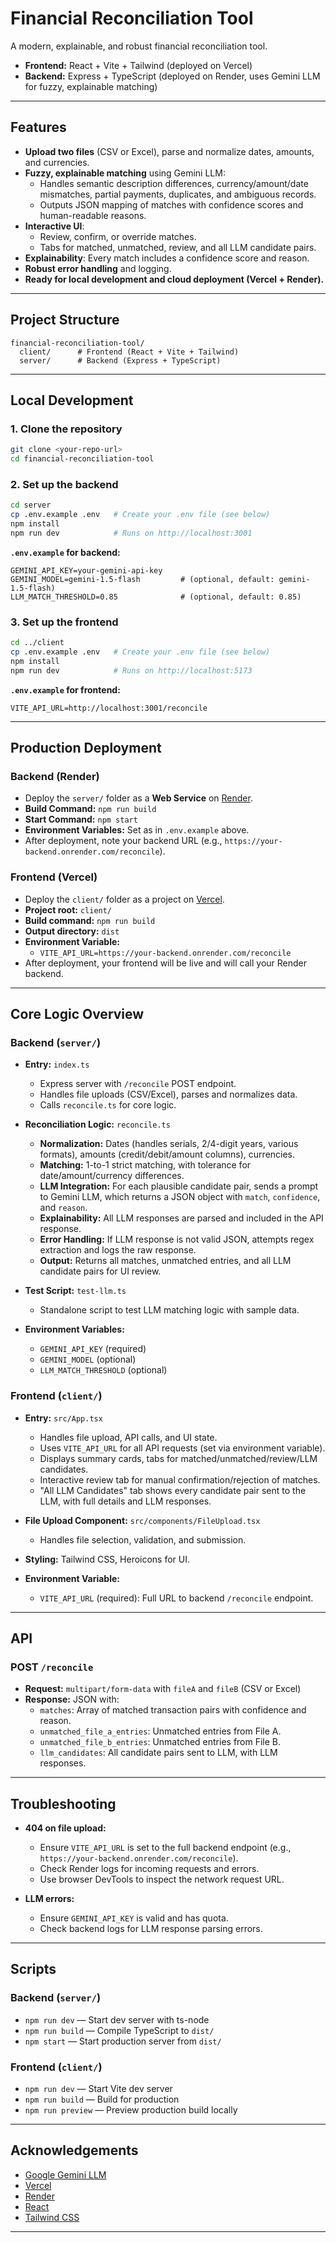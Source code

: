 # Financial Reconciliation Tool

A modern, explainable, and robust financial reconciliation tool.

- **Frontend:** React + Vite + Tailwind (deployed on Vercel)
- **Backend:** Express + TypeScript (deployed on Render, uses Gemini LLM for fuzzy, explainable matching)

---

## Features

- **Upload two files** (CSV or Excel), parse and normalize dates, amounts, and currencies.
- **Fuzzy, explainable matching** using Gemini LLM:
  - Handles semantic description differences, currency/amount/date mismatches, partial payments, duplicates, and ambiguous records.
  - Outputs JSON mapping of matches with confidence scores and human-readable reasons.
- **Interactive UI**:
  - Review, confirm, or override matches.
  - Tabs for matched, unmatched, review, and all LLM candidate pairs.
- **Explainability**: Every match includes a confidence score and reason.
- **Robust error handling** and logging.
- **Ready for local development and cloud deployment (Vercel + Render).**

---

## Project Structure

```
financial-reconciliation-tool/
  client/      # Frontend (React + Vite + Tailwind)
  server/      # Backend (Express + TypeScript)
```

---

## Local Development

### 1. **Clone the repository**

```bash
git clone <your-repo-url>
cd financial-reconciliation-tool
```

### 2. **Set up the backend**

```bash
cd server
cp .env.example .env   # Create your .env file (see below)
npm install
npm run dev            # Runs on http://localhost:3001
```

**`.env.example` for backend:**

```
GEMINI_API_KEY=your-gemini-api-key
GEMINI_MODEL=gemini-1.5-flash         # (optional, default: gemini-1.5-flash)
LLM_MATCH_THRESHOLD=0.85              # (optional, default: 0.85)
```

### 3. **Set up the frontend**

```bash
cd ../client
cp .env.example .env   # Create your .env file (see below)
npm install
npm run dev            # Runs on http://localhost:5173
```

**`.env.example` for frontend:**

```
VITE_API_URL=http://localhost:3001/reconcile
```

---

## Production Deployment

### **Backend (Render)**

- Deploy the `server/` folder as a **Web Service** on [Render](https://render.com/).
- **Build Command:** `npm run build`
- **Start Command:** `npm start`
- **Environment Variables:** Set as in `.env.example` above.
- After deployment, note your backend URL (e.g., `https://your-backend.onrender.com/reconcile`).

### **Frontend (Vercel)**

- Deploy the `client/` folder as a project on [Vercel](https://vercel.com/).
- **Project root:** `client/`
- **Build command:** `npm run build`
- **Output directory:** `dist`
- **Environment Variable:**
  - `VITE_API_URL=https://your-backend.onrender.com/reconcile`
- After deployment, your frontend will be live and will call your Render backend.

---

## Core Logic Overview

### **Backend (`server/`)**

- **Entry:** `index.ts`

  - Express server with `/reconcile` POST endpoint.
  - Handles file uploads (CSV/Excel), parses and normalizes data.
  - Calls `reconcile.ts` for core logic.

- **Reconciliation Logic:** `reconcile.ts`

  - **Normalization:** Dates (handles serials, 2/4-digit years, various formats), amounts (credit/debit/amount columns), currencies.
  - **Matching:** 1-to-1 strict matching, with tolerance for date/amount/currency differences.
  - **LLM Integration:** For each plausible candidate pair, sends a prompt to Gemini LLM, which returns a JSON object with `match`, `confidence`, and `reason`.
  - **Explainability:** All LLM responses are parsed and included in the API response.
  - **Error Handling:** If LLM response is not valid JSON, attempts regex extraction and logs the raw response.
  - **Output:** Returns all matches, unmatched entries, and all LLM candidate pairs for UI review.

- **Test Script:** `test-llm.ts`

  - Standalone script to test LLM matching logic with sample data.

- **Environment Variables:**
  - `GEMINI_API_KEY` (required)
  - `GEMINI_MODEL` (optional)
  - `LLM_MATCH_THRESHOLD` (optional)

### **Frontend (`client/`)**

- **Entry:** `src/App.tsx`

  - Handles file upload, API calls, and UI state.
  - Uses `VITE_API_URL` for all API requests (set via environment variable).
  - Displays summary cards, tabs for matched/unmatched/review/LLM candidates.
  - Interactive review tab for manual confirmation/rejection of matches.
  - "All LLM Candidates" tab shows every candidate pair sent to the LLM, with full details and LLM responses.

- **File Upload Component:** `src/components/FileUpload.tsx`

  - Handles file selection, validation, and submission.

- **Styling:** Tailwind CSS, Heroicons for UI.

- **Environment Variable:**
  - `VITE_API_URL` (required): Full URL to backend `/reconcile` endpoint.

---

## API

### **POST `/reconcile`**

- **Request:** `multipart/form-data` with `fileA` and `fileB` (CSV or Excel)
- **Response:** JSON with:
  - `matches`: Array of matched transaction pairs with confidence and reason.
  - `unmatched_file_a_entries`: Unmatched entries from File A.
  - `unmatched_file_b_entries`: Unmatched entries from File B.
  - `llm_candidates`: All candidate pairs sent to LLM, with LLM responses.

---

## Troubleshooting

- **404 on file upload:**

  - Ensure `VITE_API_URL` is set to the full backend endpoint (e.g., `https://your-backend.onrender.com/reconcile`).
  - Check Render logs for incoming requests and errors.
  - Use browser DevTools to inspect the network request URL.

- **LLM errors:**
  - Ensure `GEMINI_API_KEY` is valid and has quota.
  - Check backend logs for LLM response parsing errors.

---

## Scripts

### **Backend (`server/`)**

- `npm run dev` — Start dev server with ts-node
- `npm run build` — Compile TypeScript to `dist/`
- `npm start` — Start production server from `dist/`

### **Frontend (`client/`)**

- `npm run dev` — Start Vite dev server
- `npm run build` — Build for production
- `npm run preview` — Preview production build locally

---

## Acknowledgements

- [Google Gemini LLM](https://ai.google.dev/)
- [Vercel](https://vercel.com/)
- [Render](https://render.com/)
- [React](https://react.dev/)
- [Tailwind CSS](https://tailwindcss.com/)

---
